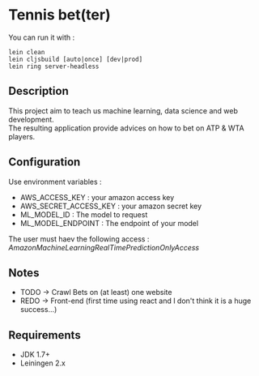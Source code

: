 # Tennis bet(ter)

You can run it with :
```
lein clean
lein cljsbuild [auto|once] [dev|prod]
lein ring server-headless
```

## Description

This project aim to teach us machine learning, data science and web development.  
The resulting application provide advices on how to bet on ATP & WTA players.

## Configuration

Use environment variables :
+ AWS_ACCESS_KEY : your amazon access key
+ AWS_SECRET_ACCESS_KEY : your amazon secret key
+ ML_MODEL_ID : The model to request
+ ML_MODEL_ENDPOINT : The endpoint of your model

The user must haev the following access :
*AmazonMachineLearningRealTimePredictionOnlyAccess*

## Notes

* TODO -> Crawl Bets on (at least) one website
* REDO -> Front-end (first time using react and I don't think it is a huge success...)

## Requirements

* JDK 1.7+
* Leiningen 2.x
